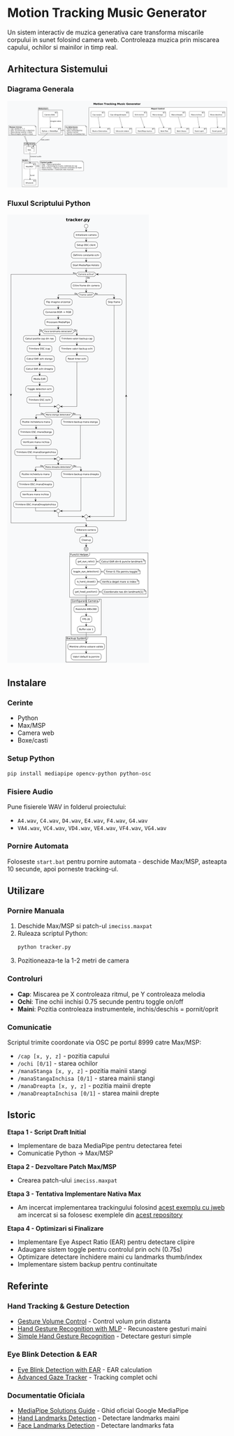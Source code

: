 # Motion Tracking Music Generator

Un sistem interactiv de muzica generativa care transforma miscarile corpului in sunet folosind camera web. Controleaza muzica prin miscarea capului, ochilor si mainilor in timp real.

## Arhitectura Sistemului

### Diagrama Generala
![Arhitectura Generala](General_Architecture.png)

### Fluxul Scriptului Python
![Fluxul Tracker-ului](tracker_SWDD.png)

## Instalare

### Cerinte
- Python
- Max/MSP
- Camera web
- Boxe/casti

### Setup Python
```bash
pip install mediapipe opencv-python python-osc
```

### Fisiere Audio
Pune fisierele WAV in folderul proiectului:
- `A4.wav`, `C4.wav`, `D4.wav`, `E4.wav`, `F4.wav`, `G4.wav`
- `VA4.wav`, `VC4.wav`, `VD4.wav`, `VE4.wav`, `VF4.wav`, `VG4.wav`

### Pornire Automata
Foloseste `start.bat` pentru pornire automata - deschide Max/MSP, asteapta 10 secunde, apoi porneste tracking-ul.

## Utilizare

### Pornire Manuala
1. Deschide Max/MSP si patch-ul `imeciss.maxpat`
2. Ruleaza scriptul Python:
   ```bash
   python tracker.py
   ```
3. Pozitioneaza-te la 1-2 metri de camera

### Controluri
- **Cap**: Miscarea pe X controleaza ritmul, pe Y controleaza melodia
- **Ochi**: Tine ochii inchisi 0.75 secunde pentru toggle on/off
- **Maini**: Pozitia controleaza instrumentele, inchis/deschis = pornit/oprit

### Comunicatie
Scriptul trimite coordonate via OSC pe portul 8999 catre Max/MSP:
- `/cap [x, y, z]` - pozitia capului
- `/ochi [0/1]` - starea ochilor
- `/manaStanga [x, y, z]` - pozitia mainii stangi
- `/manaStangaInchisa [0/1]` - starea mainii stangi
- `/manaDreapta [x, y, z]` - pozitia mainii drepte
- `/manaDreaptaInchisa [0/1]` - starea mainii drepte

## Istoric

**Etapa 1 - Script Draft Initial**
- Implementare de baza MediaPipe pentru detectarea fetei
- Comunicatie Python → Max/MSP

**Etapa 2 - Dezvoltare Patch Max/MSP**
- Crearea patch-ului `imeciss.maxpat`

**Etapa 3 - Tentativa Implementare Nativa Max**
- Am incercat implementarea trackingului folosind [acest exemplu cu jweb](https://github.com/lysdexic-audio/jweb-hands-landmarker)
am incercat si sa folosesc exemplele din [acest repository](https://github.com/lysdexic-audio/jweb-facemesh)

**Etapa 4 - Optimizari si Finalizare**
- Implementare Eye Aspect Ratio (EAR) pentru detectare clipire
- Adaugare sistem toggle pentru controlul prin ochi (0.75s)
- Optimizare detectare închidere maini cu landmarks thumb/index
- Implementare sistem backup pentru continuitate


## Referinte

### Hand Tracking & Gesture Detection
- [Gesture Volume Control](https://github.com/pratham-bhatnagar/Gesture-Volume-Control) - Control volum prin distanta
- [Hand Gesture Recognition with MLP](https://github.com/kinivi/hand-gesture-recognition-mediapipe) - Recunoastere gesturi maini
- [Simple Hand Gesture Recognition](https://gist.github.com/TheJLifeX/74958cc59db477a91837244ff598ef4a) - Detectare gesturi simple

### Eye Blink Detection & EAR
- [Eye Blink Detection with EAR](https://github.com/Pushtogithub23/Eye-Blink-Detection-using-MediaPipe-and-OpenCV) - EAR calculation
- [Advanced Gaze Tracker](https://github.com/alireza787b/Python-Gaze-Face-Tracker) - Tracking complet ochi

### Documentatie Oficiala
- [MediaPipe Solutions Guide](https://developers.google.com/mediapipe/solutions/guide) - Ghid oficial Google MediaPipe
- [Hand Landmarks Detection](https://developers.google.com/mediapipe/solutions/vision/hand_landmarker) - Detectare landmarks maini
- [Face Landmarks Detection](https://developers.google.com/mediapipe/solutions/vision/face_landmarker) - Detectare landmarks fata
